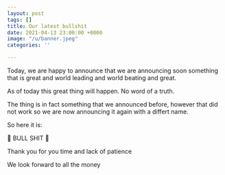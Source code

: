 ```yaml
---
layout: post
tags: []
title: Our latest bullshit
date: 2021-04-13 23:00:00 +0000
image: "/u/banner.jpeg"
categories: ''

---
```

Today, we are happy to announce that we are announcing soon something that is great and world leading and world beating and great.

As of today this great thing will happen. No word of a truth.

The thing is in fact something that we announced before, however that did not work so we are now announcing it again with a differt name.

So here it is:

📢 BULL SHIT 📢

Thank you for you time and lack of patience 

We look forward to all the money